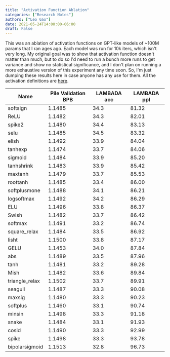 ```yaml
---
title: "Activation Function Ablation"
categories: ["Research Notes"]
authors: ["Leo Gao"]
date: 2021-05-24T14:00:00-06:00
draft: False
---
```


This was an ablation of activation functions on GPT-like models of ~100M params that I ran ages ago. Each model was run for 10k iters, which isn't very long. My original goal was to show that activation function doesn't matter than much, but to do so I'd need to run a bunch more runs to get variance and show no statistical significance, and I don't plan on running a more exhaustive version of this experiment any time soon. So, I'm just dumping these results here in case anyone has any use for them. All the activation definitions are [here](https://github.com/EleutherAI/gpt-neo/blob/master/models/activations.py#L44). 

| Name | Pile Validation BPB | LAMBADA acc | LAMBADA ppl |
| --- | --- | --- | --- |
| softsign | 1.1485 | 34.3 | 81.32 |
| ReLU | 1.1482 | 34.3 | 82.01 |
| spike2 | 1.1480 | 34.4 | 83.13 |
| selu | 1.1485 | 34.5 | 83.32 |
| elish | 1.1492 | 33.9 | 84.04 |
| tanhexp | 1.1474 | 33.7 | 84.06 |
| sigmoid | 1.1484 | 33.9 | 85.20 |
| tanhshrink | 1.1483 | 33.9 | 85.42 |
| maxtanh | 1.1479 | 33.7 | 85.53 |
| roottanh | 1.1485 | 33.4 | 86.00 |
| softplusmone | 1.1488 | 34.1 | 86.21 |
| logsoftmax | 1.1492 | 34.2 | 86.29 |
| ELU | 1.1496 | 33.8 | 86.37 |
| Swish | 1.1482 | 33.7 | 86.42 |
| softmax | 1.1491 | 33.2 | 86.74 |
| square_relax | 1.1484 | 33.5 | 86.92 |
| lisht | 1.1500 | 33.8 | 87.17 |
| GELU | 1.1453 | 34.0 | 87.84 |
| abs | 1.1489 | 33.5 | 87.96 |
| tanh | 1.1481 | 33.2 | 89.28 |
| Mish | 1.1482 | 33.6 | 89.84 |
| triangle_relax | 1.1502 | 33.7 | 89.91 |
| seagull | 1.1487 | 33.3 | 90.08 |
| maxsig | 1.1480 | 33.3 | 90.23 |
| softplus | 1.1460 | 33.1 | 90.74 |
| minsin | 1.1498 | 33.3 | 91.18 |
| snake | 1.1484 | 33.1 | 91.93 |
| cosid | 1.1490 | 33.3 | 92.99 |
| spike | 1.1498 | 33.3 | 93.78 |
| bipolarsigmoid | 1.1513 | 32.8 | 96.73 |
